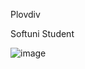 Plovdiv

Softuni Student


![image](https://github.com/ilapatarev/ilapatarev/assets/106161445/c4eb94fa-9c8f-4e5b-ba1f-0b5db550b052)
